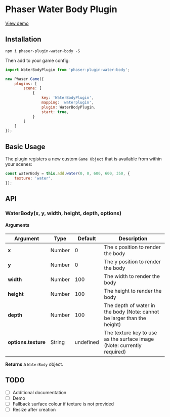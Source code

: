 # Phaser Water Body Plugin
[View demo](https://jorbascrumps.github.io/phaser-plugin-water-body/)

## Installation
```
npm i phaser-plugin-water-body -S
```
Then add to your game config:
```js
import WaterBodyPlugin from 'phaser-plugin-water-body';

new Phaser.Game({
    plugins: [
        scene: [
            {
                key: 'WaterBodyPlugin',
                mapping: 'waterplugin',
                plugin: WaterBodyPlugin,
                start: true,
            }
        ]
    ]
});
```

## Basic Usage
The plugin registers a new custom `Game Object` that is available from within your scenes:
```javascript
const waterBody = this.add.water(0, 0, 600, 600, 350, {
    texture: 'water',
});
```

## API

### WaterBody(x, y, width, height, depth, options)
#### Arguments
Argument | Type | Default | Description
--- | --- | --- | ---
**x** | Number | 0 | The x position to render the body
**y** | Number | 0 | The y position to render the body
**width** | Number | 100 | The width to render the body
**height** | Number | 100 | The height to render the body
**depth** | Number | 100 | The depth of water in the body (Note: cannot be larger than the height)
**options.texture** | String | undefined | The texture key to use as the surface image (Note: currently required)

**Returns** a `WaterBody` object.

## TODO
- [ ] Additional documentation
- [ ] Demo
- [ ] Fallback surface colour if texture is not provided
- [ ] Resize after creation
